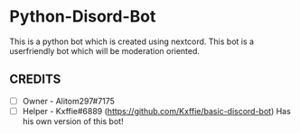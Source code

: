 # Python-Disord-Bot
This is a python bot which is created using nextcord. This bot is a userfriendly bot which will be moderation oriented.


## CREDITS
* [ ] Owner - Alitom297#7175
* [ ] Helper - Kxffie#6889 (https://github.com/Kxffie/basic-discord-bot) Has his own version of this bot!
